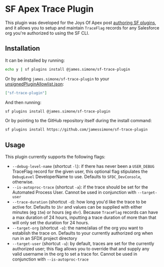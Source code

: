 # SF Apex Trace Plugin

This plugin was developed for the Joys Of Apex post [authoring SF plugins](https://jamessimone.net/blog/joys-of-apex/authoring-sf-plugins/), and it allows you to setup and maintain `TraceFlag` records for any Salesforce org you're authorized to using the SF CLI.

## Installation

It can be installed by running:

```bash
echo y | sf plugins install @james.simone/sf-trace-plugin
```

Or by adding `james.simone/sf-trace-plugin` to your [unsignedPluginAllowlist.json](https://developer.salesforce.com/docs/atlas.en-us.sfdx_setup.meta/sfdx_setup/sfdx_setup_allowlist.htm):

```json
["sf-trace-plugin"]
```

And then running:

```bash
sf plugins install @james.simone/sf-trace-plugin
```

Or by pointing to the GitHub repository itself during the install command:

```bash
sf plugins install https://github.com/jamessimone/sf-trace-plugin
```

## Usage

This plugin currently supports the following flags:

- `--debug-level-name` (shortcut `-l`): if there has never been a `USER_DEBUG` TraceFlag record for the given user, this optional flag stipulates the `DebugLevel` DeveloperName to use. Defaults to `SFDC_DevConsole`, otherwise.
- `--is-autoproc-trace` (shortcut `-a`): if the trace should be set for the Automated Process User. Cannot be used in conjunction with `--target-user`
- `--trace-duration` (shortcut `-d`): how long you'd like the trace to be active for. Defaults to `1hr` and values can be supplied with either minutes (eg `15m`) or hours (eg `4hr`). Because `TraceFlag` records can have a max duration of 24 hours, inputting a trace duration of more than that will only set the duration for 24 hours.
- `--target-org` (shortcut `-o`): the name/alias of the org you want to establish the trace on. Defaults to your currently authorized org when run in an SFDX project directory
- `--target-user` (shortcut `-u`): by default, traces are set for the currently authorized user; this flag allows you to override that and supply any valid username in the org to set a trace for. Cannot be used in conjunction with `--is-autoproc-trace`
